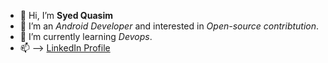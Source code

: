 - 👋 Hi, I’m **Syed Quasim**
- 👀 I’m an *Android Developer* and interested in *Open-source contribtution*.
- 🌱 I’m currently learning *Devops*.
- 📫 --> [LinkedIn Profile](www.linkedin.com/in/syedmdquasim-3008)

<!---
HawkItzme/HawkItzme is a ✨ special ✨ repository because its `README.md` (this file) appears on your GitHub profile.
You can click the Preview link to take a look at your changes.
--->
